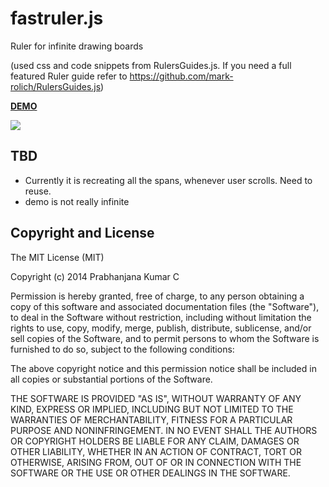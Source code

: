 fastruler.js
============

Ruler for infinite drawing boards

(used css and code snippets from RulersGuides.js.
If you need a full featured Ruler guide refer to https://github.com/mark-rolich/RulersGuides.js)

<a href="http://prabhic.github.io/fastruler.js" target="_blank"><strong>DEMO</strong></a>

<img src="http://prabhic.github.io/fastruler.js/screenshots/demo.png" />

TBD
---
- Currently it is recreating all the spans, whenever user scrolls. Need to reuse.
- demo is not really infinite

Copyright and License
---------------------

The MIT License (MIT)

Copyright (c) 2014 Prabhanjana Kumar C

Permission is hereby granted, free of charge, to any person obtaining a copy
of this software and associated documentation files (the "Software"), to deal
in the Software without restriction, including without limitation the rights
to use, copy, modify, merge, publish, distribute, sublicense, and/or sell
copies of the Software, and to permit persons to whom the Software is
furnished to do so, subject to the following conditions:

The above copyright notice and this permission notice shall be included in
all copies or substantial portions of the Software.

THE SOFTWARE IS PROVIDED "AS IS", WITHOUT WARRANTY OF ANY KIND, EXPRESS OR
IMPLIED, INCLUDING BUT NOT LIMITED TO THE WARRANTIES OF MERCHANTABILITY,
FITNESS FOR A PARTICULAR PURPOSE AND NONINFRINGEMENT. IN NO EVENT SHALL THE
AUTHORS OR COPYRIGHT HOLDERS BE LIABLE FOR ANY CLAIM, DAMAGES OR OTHER
LIABILITY, WHETHER IN AN ACTION OF CONTRACT, TORT OR OTHERWISE, ARISING FROM,
OUT OF OR IN CONNECTION WITH THE SOFTWARE OR THE USE OR OTHER DEALINGS IN
THE SOFTWARE.
